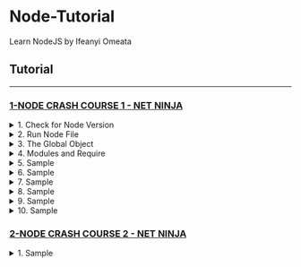 # Node-Tutorial
Learn NodeJS by Ifeanyi Omeata

## Tutorial

---

### [1-NODE CRASH COURSE 1 - NET NINJA](#)

<details>
  <summary>1. Check for Node Version</summary>

```Javascript
node -v
```

</details>

<details>
  <summary>2. Run Node File</summary>

```Javascript
node index.js
```

</details>

<details>
  <summary>3. The Global Object</summary>

Test.js:

```Javascript
let count = 0

const program = global.setInterval(()=>{
    count++
    console.log(count)
}, 1000)

global.setTimeout(()=>{
    console.log("Setting timeout")
    clearInterval(program)
}, 3000)
```

Absolute Path

```Javascript
console.log(__dirname)
```

```Javascript
// ~/Desktop/SERVER/Cloud/node
```

Absolute Path + Filename

```Javascript
console.log(__filename)
```

```Javascript
// ~/Desktop/SERVER/Cloud/node/test.js
```

</details>

<details>
  <summary>4. Modules and Require</summary>

require.js:

```Javascript
const people = ['yoshi' , 'ryu', ' chun-li' , ' mario'];
const ages = [20, 25, 30, 35];

module.exports = {
    people,
    ages
};

```

modules.js:

```Javascript
const {people, ages} = require('./require.js');

console.log(people, ages);
```

```Javascript
// [ 'yoshi', 'ryu', ' chun-li', ' mario' ] [ 20, 25, 30, 35 ]
```

</details>

<details>
  <summary>5. Sample</summary>

```Javascript

```

```Javascript

```

```Javascript

```

</details>

<details>
  <summary>6. Sample</summary>

```Javascript

```

```Javascript

```

```Javascript

```

</details>

<details>
  <summary>7. Sample</summary>

```Javascript

```

```Javascript

```

```Javascript

```

</details>

<details>
  <summary>8. Sample</summary>

```Javascript

```

```Javascript

```

```Javascript

```

</details>

<details>
  <summary>9. Sample</summary>

```Javascript

```

```Javascript

```

```Javascript

```

</details>

<details>
  <summary>10. Sample</summary>

```Javascript

```

```Javascript

```

```Javascript

```

</details>


### [2-NODE CRASH COURSE 2 - NET NINJA](#)

<details>
  <summary>1. Sample</summary>

```Javascript

```

```Javascript

```

```Javascript

```

```Javascript

```

</details>
